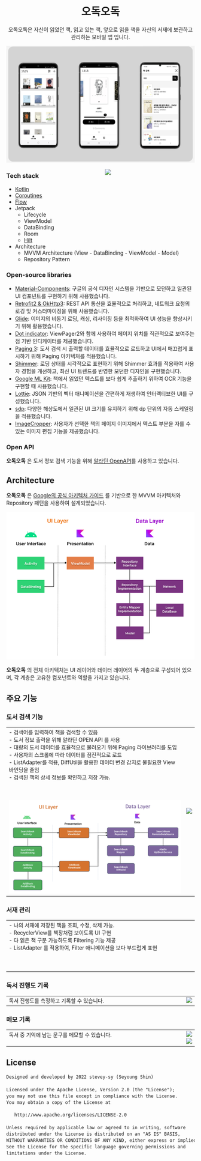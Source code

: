 
<h1 align="center">오독오독</h1>

<p align="center">
오독오독은 자신이 읽었던 책, 읽고 있는 책, 앞으로 읽을 책을 자신의 서재에 보관하고 관리하는 모바일 앱 입니다.
</p>

<p align="center">
<img src="/previews/intro.png"/>
</p>


<img src="/previews/preview.gif" align="right" width="240"/>


<h3>Tech stack</h3>

- [Kotlin](https://kotlinlang.org/) 
- [Coroutines](https://github.com/Kotlin/kotlinx.coroutines)
- [Flow](https://kotlin.github.io/kotlinx.coroutines/kotlinx-coroutines-core/kotlinx.coroutines.flow/) 
- Jetpack
  - Lifecycle
  - ViewModel
  - DataBinding
  - Room
  - [Hilt](https://dagger.dev/hilt/)
- Architecture
  - MVVM Architecture (View - DataBinding - ViewModel - Model)
  - Repository Pattern

<h3>Open-source libraries</h3>

- [Material-Components](https://github.com/material-components/material-components-android): 구글의 공식 디자인 시스템을 기반으로 모던하고 일관된 UI 컴포넌트를 구현하기 위해 사용했습니다.
- [Retrofit2 & OkHttp3](https://github.com/square/retrofit): REST API 통신을 효율적으로 처리하고, 네트워크 요청의 로깅 및 커스터마이징을 위해 사용했습니다.
- [Glide](https://github.com/bumptech/glide): 이미지의 비동기 로딩, 캐싱, 리사이징 등을 최적화하여 UI 성능을 향상시키기 위해 활용했습니다.
- [Dot indicator](https://github.com/tommybuonomo/dotsindicator): ViewPager2와 함께 사용하여 페이지 위치를 직관적으로 보여주는 점 기반 인디케이터를 제공했습니다.
- [Paging 3](https://developer.android.com/topic/libraries/architecture/paging/v3-overview?hl=ko): 도서 검색 시 출력할 데이터를 효율적으로 로드하고 UI에서 매끄럽게 표시하기 위해 Paging 아키텍처를 적용했습니다.
- [Shimmer](https://github.com/facebookarchive/shimmer-android): 로딩 상태를 시각적으로 표현하기 위해 Shimmer 효과를 적용하여 사용자 경험을 개선하고, 최신 UI 트렌드를 반영한 모던한 디자인을 구현했습니다.
- [Google ML Kit](https://developers.google.com/ml-kit/vision/text-recognition/v2/android?hl=ko): 책에서 읽었던 텍스트를 보다 쉽게 추출하기 위하여 OCR 기능을 구현할 때 사용했습니다.
- [Lottie](https://github.com/airbnb/lottie-android): JSON 기반의 벡터 애니메이션을 간편하게 재생하여 인터랙티브한 UI를 구성했습니다.
- [sdp](https://github.com/intuit/sdp): 다양한 해상도에서 일관된 UI 크기를 유지하기 위해 dp 단위의 자동 스케일링을 적용했습니다.
- [ImageCropper](https://github.com/Yalantis/uCrop): 사용자가 선택한 책의 페이지 이미지에서 텍스트 부분을 자를 수 있는 이미지 편집 기능을 제공했습니다.

<h3>Open API</h3>

**오독오독** 은 도서 정보 검색 기능을 위해 [알라딘 OpenAPI](https://blog.aladin.co.kr/openapi)를 사용하고 있습니다.

## Architecture
**오독오독** 은 [Google의 공식 아키텍처 가이드](https://developer.android.com/topic/architecture) 를 기반으로 한 MVVM 아키텍처와 Repository 패턴을 사용하여 설계되었습니다.

![architecture](/figure/figure0.png)

**오독오독** 의 전체 아키텍처는 UI 레이어와 데이터 레이어의 두 계층으로 구성되어 있으며, 각 계층은 고유한 컴포넌트와 역할을 가지고 있습니다.

## 주요 기능
<h3>도서 검색 기능</h3>
<table>
  <tr>
   <td valign="top" width="600">
       - 검색어를 입력하여 책을 검색할 수 있음<br>
       - 도서 정보 출력을 위해  알라딘 OPEN API 를 사용<br>
       - 대량의 도서 데이터를 효율적으로 불러오기 위해 Paging 라이브러리를 도입<br>
       - 사용자의 스크롤에 따라 데이터를 점진적으로 로드<br>
       - ListAdapter를 적용, DiffUtil을 활용한 데이터 변경 감지로 불필요한 View 바인딩을 줄임<br>
       - 검색된 책의 상세 정보를 확인하고 저장 가능.<br>
       <br><br><br>
      <img src="previews/search_architecture.png" />
    </td>
    <td>
      <img src="previews/search2.gif" width="240"/>
    </td>
  </tr>
</table>

<h3>서재 관리</h3>
<table>
  <tr>
   <td valign="top" width="600">
      - 나의 서재에 저장된 책을 조회, 수정, 삭제 가능.<br>
      - RecyclerView를 책장처럼 보이도록 UI 구현<br>
      - 다 읽은 책 구분 가능하도록 Filtering 기능 제공<br>
      - ListAdapter 를 적용하여, Filter 애니메이션을 보다 부드럽게 표현<br>
      <br><br><br>
    </td>
    <td>
      <img src="previews/manage_architecture.png" />
    </td>
  </tr>
</table>

<h3>독서 진행도 기록</h3>
<table>
  <tr>
   <td valign="top" width="600">
      독서 진행도를 측정하고 기록할 수 있습니다.
    </td>
    <td>
      <img src="previews/time3.gif" width="240"/>
    </td>
  </tr>
</table>

<h3>메모 기록</h3>
<table>
  <tr>
   <td valign="top" width="600">
      독서 중 기억에 남는 문구를 메모할 수 있습니다.
    </td>
    <td>
      <img src="previews/memoList.gif" width="240"/>
      <img src="previews/addMemo2.gif" width="240"/>
    </td>
  </tr>
</table>

[//]: # (## Architecture Overview)
[//]: # ()
[//]: # (![architecture]&#40;/figure/figure1.png&#41;)

[//]: # ()
[//]: # (- 각 계층은 단방향 이벤트 및 데이터 흐름을 따릅니다. UI 레이어는 사용자 이벤트를 데이터 레이어로 전달하고, 데이터 레이어는 데이터를 스트림 형태로 UI에 제공합니다.)

[//]: # (- 데이터 레이어는 다른 계층에 의존하지 않고 독립적으로 작동하도록 설계되었으며, 순수한 계층&#40;Pure Layer&#41;으로 구현되어 다른 레이어에 의존성이 없습니다.)

[//]: # ()
[//]: # (이와 같이 느슨하게 결합된 아키텍처를 통해 컴포넌트의 재사용성과 앱의 확장성을 높일 수 있습니다.)

[//]: # ()
[//]: # (## UI Layer)

[//]: # ()
[//]: # (![architecture]&#40;/figure/figure2.png&#41;)

[//]: # ()
[//]: # (UI 레이어는 사용자와 상호작용할 수 있는 화면을 구성하는 UI 요소들과, 앱 상태를 유지하고 구성 변경 시 데이터를 복원하는 [ViewModel]&#40;https://developer.android.com/topic/libraries/architecture/viewmodel&#41; 로 구성됩니다.)

[//]: # (- UI 요소는 [DataBinding]&#40;https://developer.android.com/topic/libraries/data-binding&#41;을 통해 데이터 흐름을 관찰하며, 이는 MVVM 아키텍처에서 핵심적인 역할을 합니다.)

[//]: # ()
[//]: # (## Data Layer)

[//]: # ()
[//]: # (![architecture]&#40;/figure/figure3.png&#41;)

[//]: # ()
[//]: # (데이터 레이어는 로컬 데이터베이스에서 데이터를 조회하거나 네트워크로부터 원격 데이터를 요청하는 등 비즈니스 로직을 처리하는 리포지토리로 구성됩니다.)

## License
```xml
Designed and developed by 2022 stevey-sy (Seyoung Shin)

Licensed under the Apache License, Version 2.0 (the "License");
you may not use this file except in compliance with the License.
You may obtain a copy of the License at

   http://www.apache.org/licenses/LICENSE-2.0

Unless required by applicable law or agreed to in writing, software
distributed under the License is distributed on an "AS IS" BASIS,
WITHOUT WARRANTIES OR CONDITIONS OF ANY KIND, either express or implied.
See the License for the specific language governing permissions and
limitations under the License.
```
